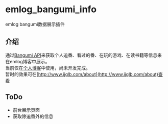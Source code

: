 # emlog_bangumi_info
emlog bangumi数据展示插件 
## 介绍
通过[Bangumi API](https://github.com/bangumi/api)来获取个人追番、看过的番、在玩的游戏、在读书籍等信息来在emlog博客中展示。  
当前仅在[个人博客](http://www.ijglb.com/ "极光萝卜")中使用，尚未开发完成。  
暂时的效果可在[http://www.ijglb.com/about](http://www.ijglb.com/about)查看  
## ToDo
- 前台展示页面 
- 获取除追番外的信息 